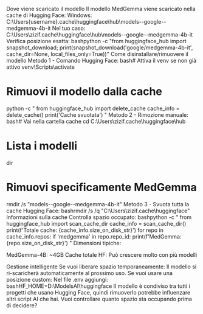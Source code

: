Dove viene scaricato il modello
Il modello MedGemma viene scaricato nella cache di Hugging Face:
Windows:
C:\Users\{username}\.cache\huggingface\hub\models--google--medgemma-4b-it
Nel tuo caso:
C:\Users\zizif\.cache\huggingface\hub\models--google--medgemma-4b-it
Verifica posizione esatta:
bashpython -c "from huggingface_hub import snapshot_download; print(snapshot_download('google/medgemma-4b-it', cache_dir=None, local_files_only=True))"
Come disinstallare/rimuovere il modello
Metodo 1 - Comando Hugging Face:
bash# Attiva il venv se non già attivo
venv\Scripts\activate

# Rimuovi il modello dalla cache
python -c "
from huggingface_hub import delete_cache
cache_info = delete_cache()
print('Cache svuotata')
"
Metodo 2 - Rimozione manuale:
bash# Vai nella cartella cache
cd C:\Users\zizif\.cache\huggingface\hub

# Lista i modelli
dir

# Rimuovi specificamente MedGemma
rmdir /s "models--google--medgemma-4b-it"
Metodo 3 - Svuota tutta la cache Hugging Face:
bashrmdir /s /q "C:\Users\zizif\.cache\huggingface"
Informazioni sulla cache
Controlla spazio occupato:
bashpython -c "
from huggingface_hub import scan_cache_dir
cache_info = scan_cache_dir()
print(f'Totale cache: {cache_info.size_on_disk_str}')
for repo in cache_info.repos:
    if 'medgemma' in repo.repo_id:
        print(f'MedGemma: {repo.size_on_disk_str}')
"
Dimensioni tipiche:

MedGemma-4B: ~4GB
Cache totale HF: Può crescere molto con più modelli

Gestione intelligente
Se vuoi liberare spazio temporaneamente:
Il modello si ri-scaricherà automaticamente al prossimo uso.
Se vuoi usare una posizione custom:
Nel file .env aggiungi:
bashHF_HOME=D:\ModelsAI\huggingface
Il modello è condiviso tra tutti i progetti che usano Hugging Face, quindi rimuoverlo potrebbe influenzare altri script AI che hai.
Vuoi controllare quanto spazio sta occupando prima di decidere?